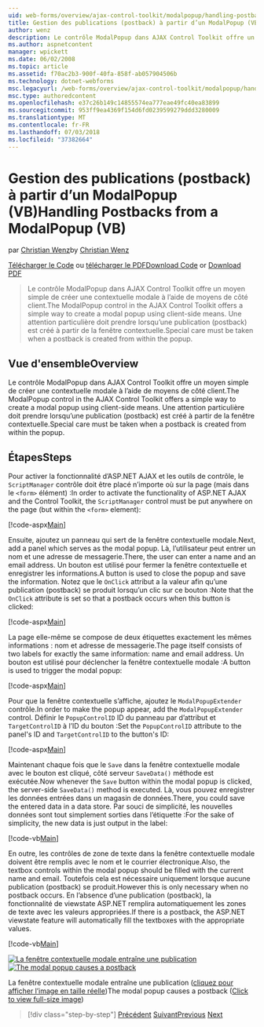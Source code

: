 ```yaml
---
uid: web-forms/overview/ajax-control-toolkit/modalpopup/handling-postbacks-from-a-modalpopup-vb
title: Gestion des publications (postback) à partir d’un ModalPopup (VB) | Microsoft Docs
author: wenz
description: Le contrôle ModalPopup dans AJAX Control Toolkit offre un moyen simple de créer une contextuelle modale à l’aide de moyens de côté client. Une attention particulière doit entreprendre lorsqu’un pos...
ms.author: aspnetcontent
manager: wpickett
ms.date: 06/02/2008
ms.topic: article
ms.assetid: f70ac2b3-900f-40fa-858f-ab057904506b
ms.technology: dotnet-webforms
msc.legacyurl: /web-forms/overview/ajax-control-toolkit/modalpopup/handling-postbacks-from-a-modalpopup-vb
msc.type: authoredcontent
ms.openlocfilehash: e37c26b149c14855574ea777eae49fc40ea83899
ms.sourcegitcommit: 953ff9ea4369f154d6fd0239599279ddd3280009
ms.translationtype: MT
ms.contentlocale: fr-FR
ms.lasthandoff: 07/03/2018
ms.locfileid: "37382664"
---
```

<a name="handling-postbacks-from-a-modalpopup-vb"></a><span data-ttu-id="9fa7c-104">Gestion des publications (postback) à partir d’un ModalPopup (VB)</span><span class="sxs-lookup"><span data-stu-id="9fa7c-104">Handling Postbacks from a ModalPopup (VB)</span></span>
====================
<span data-ttu-id="9fa7c-105">par [Christian Wenz](https://github.com/wenz)</span><span class="sxs-lookup"><span data-stu-id="9fa7c-105">by [Christian Wenz](https://github.com/wenz)</span></span>

<span data-ttu-id="9fa7c-106">[Télécharger le Code](http://download.microsoft.com/download/2/4/0/24052038-f942-4336-905b-b60ae56f0dd5/ModalPopup3.vb.zip) ou [télécharger le PDF](http://download.microsoft.com/download/b/6/a/b6ae89ee-df69-4c87-9bfb-ad1eb2b23373/modalpopup3VB.pdf)</span><span class="sxs-lookup"><span data-stu-id="9fa7c-106">[Download Code](http://download.microsoft.com/download/2/4/0/24052038-f942-4336-905b-b60ae56f0dd5/ModalPopup3.vb.zip) or [Download PDF](http://download.microsoft.com/download/b/6/a/b6ae89ee-df69-4c87-9bfb-ad1eb2b23373/modalpopup3VB.pdf)</span></span>

> <span data-ttu-id="9fa7c-107">Le contrôle ModalPopup dans AJAX Control Toolkit offre un moyen simple de créer une contextuelle modale à l’aide de moyens de côté client.</span><span class="sxs-lookup"><span data-stu-id="9fa7c-107">The ModalPopup control in the AJAX Control Toolkit offers a simple way to create a modal popup using client-side means.</span></span> <span data-ttu-id="9fa7c-108">Une attention particulière doit prendre lorsqu’une publication (postback) est créé à partir de la fenêtre contextuelle.</span><span class="sxs-lookup"><span data-stu-id="9fa7c-108">Special care must be taken when a postback is created from within the popup.</span></span>


## <a name="overview"></a><span data-ttu-id="9fa7c-109">Vue d'ensemble</span><span class="sxs-lookup"><span data-stu-id="9fa7c-109">Overview</span></span>

<span data-ttu-id="9fa7c-110">Le contrôle ModalPopup dans AJAX Control Toolkit offre un moyen simple de créer une contextuelle modale à l’aide de moyens de côté client.</span><span class="sxs-lookup"><span data-stu-id="9fa7c-110">The ModalPopup control in the AJAX Control Toolkit offers a simple way to create a modal popup using client-side means.</span></span> <span data-ttu-id="9fa7c-111">Une attention particulière doit prendre lorsqu’une publication (postback) est créé à partir de la fenêtre contextuelle.</span><span class="sxs-lookup"><span data-stu-id="9fa7c-111">Special care must be taken when a postback is created from within the popup.</span></span>

## <a name="steps"></a><span data-ttu-id="9fa7c-112">Étapes</span><span class="sxs-lookup"><span data-stu-id="9fa7c-112">Steps</span></span>

<span data-ttu-id="9fa7c-113">Pour activer la fonctionnalité d’ASP.NET AJAX et les outils de contrôle, le `ScriptManager` contrôle doit être placé n’importe où sur la page (mais dans le `<form>` élément) :</span><span class="sxs-lookup"><span data-stu-id="9fa7c-113">In order to activate the functionality of ASP.NET AJAX and the Control Toolkit, the `ScriptManager` control must be put anywhere on the page (but within the `<form>` element):</span></span>

[!code-aspx[Main](handling-postbacks-from-a-modalpopup-vb/samples/sample1.aspx)]

<span data-ttu-id="9fa7c-114">Ensuite, ajoutez un panneau qui sert de la fenêtre contextuelle modale.</span><span class="sxs-lookup"><span data-stu-id="9fa7c-114">Next, add a panel which serves as the modal popup.</span></span> <span data-ttu-id="9fa7c-115">Là, l’utilisateur peut entrer un nom et une adresse de messagerie.</span><span class="sxs-lookup"><span data-stu-id="9fa7c-115">There, the user can enter a name and an email address.</span></span> <span data-ttu-id="9fa7c-116">Un bouton est utilisé pour fermer la fenêtre contextuelle et enregistrer les informations.</span><span class="sxs-lookup"><span data-stu-id="9fa7c-116">A button is used to close the popup and save the information.</span></span> <span data-ttu-id="9fa7c-117">Notez que le `OnClick` attribut a la valeur afin qu’une publication (postback) se produit lorsqu’un clic sur ce bouton :</span><span class="sxs-lookup"><span data-stu-id="9fa7c-117">Note that the `OnClick` attribute is set so that a postback occurs when this button is clicked:</span></span>

[!code-aspx[Main](handling-postbacks-from-a-modalpopup-vb/samples/sample2.aspx)]

<span data-ttu-id="9fa7c-118">La page elle-même se compose de deux étiquettes exactement les mêmes informations : nom et adresse de messagerie.</span><span class="sxs-lookup"><span data-stu-id="9fa7c-118">The page itself consists of two labels for exactly the same information: name and email address.</span></span> <span data-ttu-id="9fa7c-119">Un bouton est utilisé pour déclencher la fenêtre contextuelle modale :</span><span class="sxs-lookup"><span data-stu-id="9fa7c-119">A button is used to trigger the modal popup:</span></span>

[!code-aspx[Main](handling-postbacks-from-a-modalpopup-vb/samples/sample3.aspx)]

<span data-ttu-id="9fa7c-120">Pour que la fenêtre contextuelle s’affiche, ajoutez le `ModalPopupExtender` contrôle.</span><span class="sxs-lookup"><span data-stu-id="9fa7c-120">In order to make the popup appear, add the `ModalPopupExtender` control.</span></span> <span data-ttu-id="9fa7c-121">Définir le `PopupControlID` ID du panneau par d’attribut et `TargetControlID` à l’ID du bouton :</span><span class="sxs-lookup"><span data-stu-id="9fa7c-121">Set the `PopupControlID` attribute to the panel's ID and `TargetControlID` to the button's ID:</span></span>

[!code-aspx[Main](handling-postbacks-from-a-modalpopup-vb/samples/sample4.aspx)]

<span data-ttu-id="9fa7c-122">Maintenant chaque fois que le `Save` dans la fenêtre contextuelle modale avec le bouton est cliqué, côté serveur `SaveData()` méthode est exécutée.</span><span class="sxs-lookup"><span data-stu-id="9fa7c-122">Now whenever the `Save` button within the modal popup is clicked, the server-side `SaveData()` method is executed.</span></span> <span data-ttu-id="9fa7c-123">Là, vous pouvez enregistrer les données entrées dans un magasin de données.</span><span class="sxs-lookup"><span data-stu-id="9fa7c-123">There, you could save the entered data in a data store.</span></span> <span data-ttu-id="9fa7c-124">Par souci de simplicité, les nouvelles données sont tout simplement sorties dans l’étiquette :</span><span class="sxs-lookup"><span data-stu-id="9fa7c-124">For the sake of simplicity, the new data is just output in the label:</span></span>

[!code-vb[Main](handling-postbacks-from-a-modalpopup-vb/samples/sample5.vb)]

<span data-ttu-id="9fa7c-125">En outre, les contrôles de zone de texte dans la fenêtre contextuelle modale doivent être remplis avec le nom et le courrier électronique.</span><span class="sxs-lookup"><span data-stu-id="9fa7c-125">Also, the textbox controls within the modal popup should be filled with the current name and email.</span></span> <span data-ttu-id="9fa7c-126">Toutefois cela est nécessaire uniquement lorsque aucune publication (postback) se produit.</span><span class="sxs-lookup"><span data-stu-id="9fa7c-126">However this is only necessary when no postback occurs.</span></span> <span data-ttu-id="9fa7c-127">En l’absence d’une publication (postback), la fonctionnalité de viewstate ASP.NET remplira automatiquement les zones de texte avec les valeurs appropriées.</span><span class="sxs-lookup"><span data-stu-id="9fa7c-127">If there is a postback, the ASP.NET viewstate feature will automatically fill the textboxes with the appropriate values.</span></span>

[!code-vb[Main](handling-postbacks-from-a-modalpopup-vb/samples/sample6.vb)]


<span data-ttu-id="9fa7c-128">[![La fenêtre contextuelle modale entraîne une publication](handling-postbacks-from-a-modalpopup-vb/_static/image2.png)](handling-postbacks-from-a-modalpopup-vb/_static/image1.png)</span><span class="sxs-lookup"><span data-stu-id="9fa7c-128">[![The modal popup causes a postback](handling-postbacks-from-a-modalpopup-vb/_static/image2.png)](handling-postbacks-from-a-modalpopup-vb/_static/image1.png)</span></span>

<span data-ttu-id="9fa7c-129">La fenêtre contextuelle modale entraîne une publication ([cliquez pour afficher l’image en taille réelle](handling-postbacks-from-a-modalpopup-vb/_static/image3.png))</span><span class="sxs-lookup"><span data-stu-id="9fa7c-129">The modal popup causes a postback ([Click to view full-size image](handling-postbacks-from-a-modalpopup-vb/_static/image3.png))</span></span>

> [!div class="step-by-step"]
> <span data-ttu-id="9fa7c-130">[Précédent](using-modalpopup-with-a-repeater-control-vb.md)
> [Suivant](positioning-a-modalpopup-vb.md)</span><span class="sxs-lookup"><span data-stu-id="9fa7c-130">[Previous](using-modalpopup-with-a-repeater-control-vb.md)
[Next](positioning-a-modalpopup-vb.md)</span></span>
